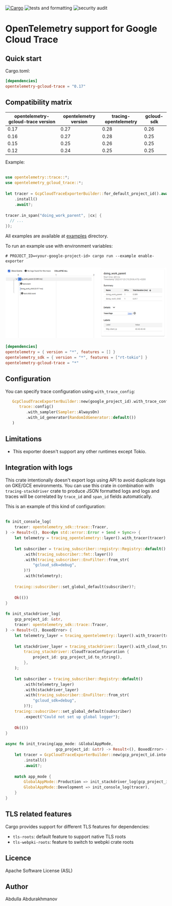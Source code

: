 [![Cargo](https://img.shields.io/crates/v/opentelemetry-gcloud-trace.svg)](https://crates.io/crates/opentelemetry-gcloud-trace)
![tests and formatting](https://github.com/abdolence/opentelemetry-gcloud-trace-rs/workflows/tests%20&amp;%20formatting/badge.svg)
![security audit](https://github.com/abdolence/opentelemetry-gcloud-trace-rs/workflows/security%20audit/badge.svg)

# OpenTelemetry support for Google Cloud Trace

## Quick start

Cargo.toml:
```toml
[dependencies]
opentelemetry-gcloud-trace = "0.17"
```

## Compatibility matrix

| opentelemetry-gcloud-trace version | opentelemetry version | tracing-opentelemetry | gcloud-sdk |
|------------------------------------|-----------------------|-----------------------|------------|
| 0.17                               | 0.27                  | 0.28                  | 0.26       |
| 0.16                               | 0.27                  | 0.28                  | 0.25       |
| 0.15                               | 0.25                  | 0.26                  | 0.25       |
| 0.12                               | 0.24                  | 0.25                  | 0.25       |

Example:

```rust

use opentelemetry::trace::*;
use opentelemetry_gcloud_trace::*;

let tracer = GcpCloudTraceExporterBuilder::for_default_project_id().await? // or GcpCloudTraceExporterBuilder::new(config_env_var("PROJECT_ID")?)
    .install()
    .await?;

tracer.in_span("doing_work_parent", |cx| {
  // ...
});

```

All examples are available at [examples](examples) directory.

To run an example use with environment variables:
```
# PROJECT_ID=<your-google-project-id> cargo run --example enable-exporter
```

![Google Cloud Console Example](docs/img/gcloud-example.png)


```toml
[dependencies]
opentelemetry = { version = "*", features = [] }
opentelemetry_sdk = { version = "*", features = ["rt-tokio"] }
opentelemetry-gcloud-trace = "*"
```


## Configuration

You can specify trace configuration using `with_trace_config`:

```rust
   GcpCloudTraceExporterBuilder::new(google_project_id).with_trace_config(
      trace::config()
         .with_sampler(Sampler::AlwaysOn)
         .with_id_generator(RandomIdGenerator::default())
   )
```

## Limitations
- This exporter doesn't support any other runtimes except Tokio.

## Integration with logs
This crate intentionally doesn't export logs using API to avoid duplicate logs on GKE/GCE environments. 
You can use this crate in combination with `tracing-stackdriver` crate to produce 
JSON formatted logs and logs and traces will be correlated by `trace_id` and `span_id` 
fields automatically. 
 
This is an example of this kind of configuration:
```rust

fn init_console_log(
    tracer: opentelemetry_sdk::trace::Tracer,
) -> Result<(), Box<dyn std::error::Error + Send + Sync>> {
    let telemetry = tracing_opentelemetry::layer().with_tracer(tracer);

    let subscriber = tracing_subscriber::registry::Registry::default()
        .with(tracing_subscriber::fmt::layer())
        .with(tracing_subscriber::EnvFilter::from_str(
            "gcloud_sdk=debug",
        )?)
        .with(telemetry);

    tracing::subscriber::set_global_default(subscriber)?;

    Ok(())
}

fn init_stackdriver_log(
    gcp_project_id: &str,
    tracer: opentelemetry_sdk::trace::Tracer,
) -> Result<(), BoxedError> {
    let telemetry_layer = tracing_opentelemetry::layer().with_tracer(tracer);

    let stackdriver_layer = tracing_stackdriver::layer().with_cloud_trace(
        tracing_stackdriver::CloudTraceConfiguration {
            project_id: gcp_project_id.to_string(),
        },
    );

    let subscriber = tracing_subscriber::Registry::default()
        .with(telemetry_layer)
        .with(stackdriver_layer)
        .with(tracing_subscriber::EnvFilter::from_str(
            "gcloud_sdk=debug",
        )?);
    tracing::subscriber::set_global_default(subscriber)
        .expect("Could not set up global logger");

    Ok(())
}

async fn init_tracing(app_mode: &GlobalAppMode, 
                      gcp_project_id: &str) -> Result<(), BoxedError> {
    let tracer = GcpCloudTraceExporterBuilder::new(gcp_project_id.into())
        .install()
        .await?;

    match app_mode {
        GlobalAppMode::Production => init_stackdriver_log(gcp_project_id, tracer),
        GlobalAppMode::Development => init_console_log(tracer),
    }
}

```

## TLS related features
Cargo provides support for different TLS features for dependencies:
- `tls-roots`: default feature to support native TLS roots
- `tls-webpki-roots`: feature to switch to webpki crate roots

## Licence
Apache Software License (ASL)

## Author
Abdulla Abdurakhmanov
